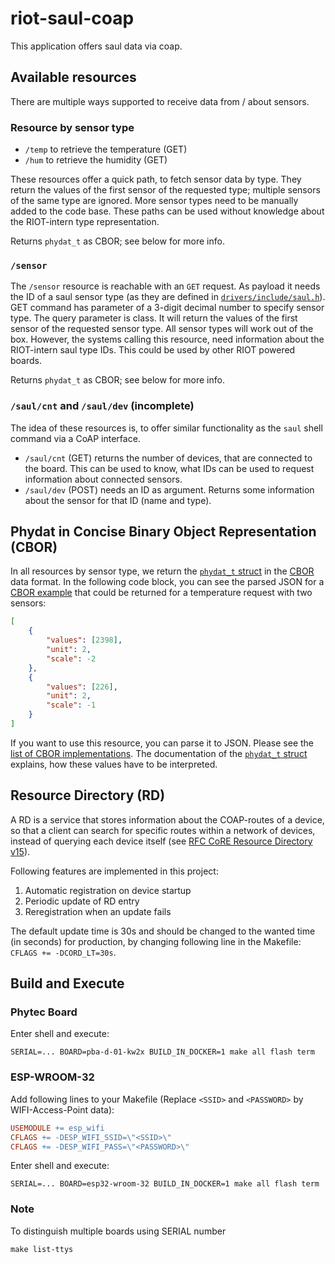 # riot-saul-coap

This application offers saul data via coap.

## Available resources
There are multiple ways supported to receive data from / about
sensors.

### Resource by sensor type
- `/temp` to retrieve the temperature (GET)
- `/hum` to retrieve the humidity (GET)

These resources offer a quick path, to fetch sensor data by type. They
return the values of the first sensor of the requested type; multiple
sensors of the same type are ignored. More sensor types need to be
manually added to the code base. These paths can be used without
knowledge about the RIOT-intern type representation.

Returns `phydat_t` as CBOR; see below for more info.

### `/sensor`
The `/sensor` resource is reachable with an `GET` request. As payload
it needs the ID of a saul sensor type (as they are defined in
[`drivers/include/saul.h`][saul.h]). GET command has parameter of a 3-digit decimal number to specify sensor type. The query parameter is class.  It will return the values of the first sensor of the requested sensor type. All sensor types will work
out of the box. However, the systems calling this resource, need
information about the RIOT-intern saul type IDs. This could be used by
other RIOT powered boards.

Returns `phydat_t` as CBOR; see below for more info.

[saul.h]: https://github.com/RIOT-OS/RIOT/blob/d42c032998e77e122380b3d270ceedb7fff48cda/drivers/include/saul.h#L74

### `/saul/cnt` and `/saul/dev` (incomplete)
The idea of these resources is, to offer similar functionality as the
`saul` shell command via a CoAP interface.

- `/saul/cnt` (GET) returns the number of devices, that are connected
  to the board. This can be used to know, what IDs can be used to
  request information about connected sensors.
- `/saul/dev` (POST) needs an ID as argument. Returns some information
  about the sensor for that ID (name and type). 

## Phydat in Concise Binary Object Representation (CBOR)

In all resources by sensor type, we return the [`phydat_t` struct][]
in the [CBOR][] data format. In the following code block, you can see
the parsed JSON for a [CBOR example][] that could be returned for a
temperature request with two sensors:

``` json
[
    {
        "values": [2398],
        "unit": 2,
        "scale": -2
    },
    {
        "values": [226],
        "unit": 2,
        "scale": -1
    }
]
```

If you want to use this resource, you can parse it to JSON. Please see
the [list of CBOR implementations][]. The documentation of the
[`phydat_t` struct][] explains, how these values have to be
interpreted.

[`phydat_t` struct]: https://riot-os.org/api/structphydat__t.html

[cbor]: http://cbor.io/

[cbor example]: http://cbor.me/?bytes=9F(A3(66(76616C756573)-81(19.095E)-64(756E6974)-02-65(7363616C65)-21)-A3(66(76616C756573)-81(18.E2)-64(756E6974)-02-65(7363616C65)-20)-FF)

[list of cbor implementations]: http://cbor.io/impls.html

## Resource Directory (RD)
A RD is a service that stores information about the COAP-routes of a device, so that a client can search for specific routes
within a network of devices, instead of querying each device itself (see [RFC CoRE Resource Directory v15](https://tools.ietf.org/html/draft-ietf-core-resource-directory-15)).

Following features are implemented in this project:
1.  Automatic registration on device startup
2.  Periodic update of RD entry
3.  Reregistration when an update fails

The default update time is 30s and should be changed to the wanted time (in seconds) for production, by changing following line in the Makefile: `CFLAGS += -DCORD_LT=30s`.

## Build and Execute
### Phytec Board
Enter shell and execute:

    SERIAL=... BOARD=pba-d-01-kw2x BUILD_IN_DOCKER=1 make all flash term

### ESP-WROOM-32
Add following lines to your Makefile (Replace `<SSID>` and `<PASSWORD>` by WIFI-Access-Point data):

```Makefile
USEMODULE += esp_wifi
CFLAGS += -DESP_WIFI_SSID=\"<SSID>\"
CFLAGS += -DESP_WIFI_PASS=\"<PASSWORD>\"
```

Enter shell and execute:

    SERIAL=... BOARD=esp32-wroom-32 BUILD_IN_DOCKER=1 make all flash term

### Note
To distinguish multiple boards using SERIAL number

    make list-ttys 

